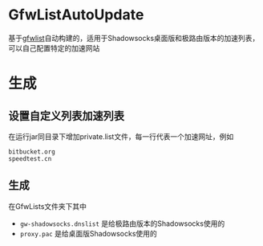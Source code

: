 # GfwListAutoUpdate
基于[gfwlist](https://github.com/gfwlist/gfwlist)自动构建的，适用于Shadowsocks桌面版和极路由版本的加速列表，可以自己配置特定的加速网站

# 生成
## 设置自定义列表加速列表
在运行jar同目录下增加private.list文件，每一行代表一个加速网址，例如

    bitbucket.org
    speedtest.cn
    
## 生成
在GfwLists文件夹下其中
 - `gw-shadowsocks.dnslist` 是给极路由版本的Shadowsocks使用的
 - `proxy.pac` 是给桌面版Shadowsocks使用的